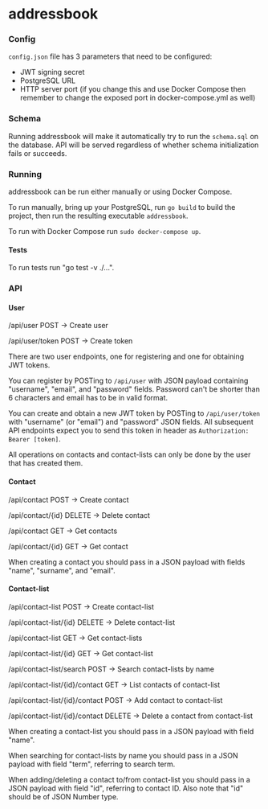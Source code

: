 # addressbook
### Config
`config.json` file has 3 parameters that need to be configured:
- JWT signing secret
- PostgreSQL URL
- HTTP server port (if you change this and use Docker Compose then remember to change the exposed port in docker-compose.yml as well)

### Schema
Running addressbook will make it automatically try to run the `schema.sql` on the database. API will be served regardless of whether schema initialization fails or succeeds.

### Running
addressbook can be run either manually or using Docker Compose.

To run manually, bring up your PostgreSQL, run `go build` to build the project, then run the resulting executable `addressbook`.

To run with Docker Compose run `sudo docker-compose up`.

#### Tests
To run tests run "go test -v ./...".

### API
#### User
/api/user POST -> Create user

/api/user/token POST -> Create token


There are two user endpoints, one for registering and one for obtaining JWT tokens.

You can register by POSTing to `/api/user` with JSON payload containing "username", "email", and "password" fields. Password can't be shorter than 6 characters and email has to be in valid format.

You can create and obtain a new JWT token by POSTing to `/api/user/token` with "username" (or "email") and "password" JSON fields. All subsequent API endpoints expect you to send this token in header as `Authorization: Bearer [token]`.


All operations on contacts and contact-lists can only be done by the user that has created them.

#### Contact
/api/contact POST -> Create contact

/api/contact/{id} DELETE -> Delete contact

/api/contact GET -> Get contacts

/api/contact/{id} GET -> Get contact


When creating a contact you should pass in a JSON payload with fields "name", "surname", and "email".

#### Contact-list
/api/contact-list POST -> Create contact-list

/api/contact-list/{id} DELETE -> Delete contact-list

/api/contact-list GET -> Get contact-lists

/api/contact-list/{id} GET -> Get contact-list

/api/contact-list/search POST -> Search contact-lists by name

/api/contact-list/{id}/contact GET -> List contacts of contact-list

/api/contact-list/{id}/contact POST -> Add contact to contact-list

/api/contact-list/{id}/contact DELETE -> Delete a contact from contact-list


When creating a contact-list you should pass in a JSON payload with field "name".

When searching for contact-lists by name you should pass in a JSON payload with field "term", referring to search term.

When adding/deleting a contact to/from contact-list you should pass in a JSON payload with field "id", referring to contact ID. Also note that "id" should be of JSON Number type.

